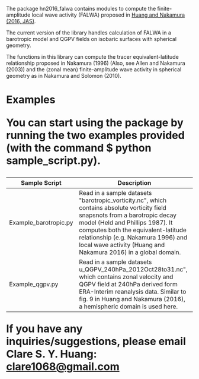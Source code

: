 The package hn2016_falwa contains modules to compute the finite-amplitude local wave activity (FALWA) proposed in [Huang and Nakamura (2016, JAS)](http://dx.doi.org/10.1175/JAS-D-15-0194.1).

The current version of the library handles calculation of FALWA in a barotropic model and QGPV fields on isobaric surfaces with spherical geometry.

The functions in this library can compute the tracer equivalent-latitude relationship proposed in Nakamura (1996) (Also, see Allen and Nakamura (2003)) and the (zonal mean) finite-amplitude wave activity in spherical geometry as in Nakamura and Solomon (2010).

<h1> Examples

You can start using the package by running the two examples provided (with the command $ python sample_script.py).

Sample Script | Description
------------ | -------------
Example_barotropic.py | Read in a sample datasets "barotropic_vorticity.nc", which contains absolute vorticity field snapsnots from a barotropic decay model (Held and Phillips 1987). It computes both the equivalent-latitude relationship (e.g. Nakamura 1996) and local wave activity (Huang and Nakamura 2016) in a global domain.
Example_qgpv.py | Read in a sample datasets u_QGPV_240hPa_2012Oct28to31.nc", which contains zonal velocity and QGPV field at 240hPa derived form ERA-Interim reanalysis data. Similar to fig. 9 in Huang and Nakamura (2016), a hemispheric domain is used here.

If you have any inquiries/suggestions, please email Clare S. Y. Huang: clare1068@gmail.com